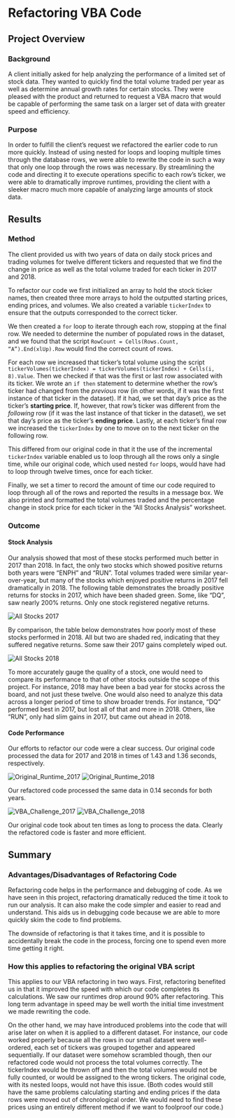 # Refactoring VBA Code

## Project Overview
### Background
A client initially asked for help analyzing the performance of a limited set of stock data. They wanted to quickly find the total volume traded per year as well as determine annual growth rates for certain stocks. They were pleased with the product and returned to request a VBA macro that would be capable of performing the same task on a larger set of data with greater speed and efficiency.

### Purpose
In order to fulfill the client’s request we refactored the earlier code to run more quickly. Instead of using nested for loops and looping multiple times through the database rows, we were able to rewrite the code in such a way that only one loop through the rows was necessary. By streamlining the code and directing it to execute operations specific to each row’s ticker, we were able to dramatically improve runtimes, providing the client with a sleeker macro much more capable of analyzing large amounts of stock data.

## Results
### Method
The client provided us with two years of data on daily stock prices and trading volumes for twelve different tickers and requested that we find the change in price as well as the total volume traded for each ticker in 2017 and 2018. 

To refactor our code we first initialized an array to hold the stock ticker names, then created three more arrays to hold the outputted starting prices, ending prices, and volumes. We also created a variable `tickerIndex` to ensure that the outputs corresponded to the correct ticker.

We then created a `for` loop to iterate through each row, stopping at the final row. We needed to determine the number of populated rows in the dataset, and we found that the script `RowCount = Cells(Rows.Count, “A”).End(xlUp).Row` would find the correct count of rows.

For each row we increased that ticker’s total volume using the script `tickerVolumes(tickerIndex) = tickerVolumes(tickerIndex) + Cells(i, 8).Value`. Then we checked if that was the first or last row associated with its ticker. We wrote an `if then` statement to determine whether the row’s ticker had changed from the *previous* row (in other words, if it was the first instance of that ticker in the dataset). If it had, we set that day’s price as the ticker’s **starting price**. If, however, that row’s ticker was different from the *following* row (if it was the last instance of that ticker in the dataset), we set that day’s price as the ticker’s **ending price**. Lastly, at each ticker’s final row we increased the `tickerIndex` by one to move on to the next ticker on the following row.

This differed from our original code in that it the use of the incremental `tickerIndex` variable enabled us to loop through all the rows only a single time, while our original code, which used nested `for` loops, would have had to loop through twelve times, once for each ticker.
	
Finally, we set a timer to record the amount of time our code required to loop through all of the rows and reported the results in a message box. We also printed and formatted the total volumes traded and the percentage change in stock price for each ticker in the “All Stocks Analysis” worksheet.
	

		
### Outcome

#### Stock Analysis
Our analysis showed that most of these stocks performed much better in 2017 than 2018. In fact, the only two stocks which showed positive returns both years were “ENPH” and “RUN”. Total volumes traded were similar year-over-year, but many of the stocks which enjoyed positive returns in 2017 fell dramatically in 2018. The following table demonstrates the broadly positive returns for stocks in 2017, which have been shaded green. Some, like “DQ”, saw nearly 200% returns. Only one stock registered negative returns.

![All Stocks 2017](All_Stocks_2017.png)

By comparison, the table below demonstrates how poorly most of these stocks performed in 2018. All but two are shaded red, indicating that they suffered negative returns. Some saw their 2017 gains completely wiped out.

![All Stocks 2018](All_Stocks_2018.png)

To more accurately gauge the quality of a stock, one would need to compare its performance to that of other stocks outside the scope of this project. For instance, 2018 may have been a bad year for stocks across the board, and not just these twelve. One would also need to analyze this data across a longer period of time to show broader trends. For instance, “DQ” performed best in 2017, but lost all of that and more in 2018. Others, like “RUN”, only had slim gains in 2017, but came out ahead in 2018.


#### Code Performance
Our efforts to refactor our code were a clear success. Our original code processed the data for 2017 and 2018 in times of 1.43 and 1.36 seconds, respectively. 

![Original_Runtime_2017](Original_Runtime_2017.png) 
![Original_Runtime_2018](Original_Runtime_2018.png)

Our refactored code processed the same data in 0.14 seconds for both years.

![VBA_Challenge_2017](VBA_Challenge_2017.png) 
![VBA_Challenge_2018](VBA_Challenge_2018.png)

Our original code took about ten times as long to process the data. Clearly the refactored code is faster and more efficient.

## Summary

### Advantages/Disadvantages of Refactoring Code
Refactoring code helps in the performance and debugging of code. As we have seen in this project, refactoring dramatically reduced the time it took to run our analysis. It can also make the code simpler and easier to read and understand. This aids us in debugging code because we are able to more quickly skim the code to find problems. 

The downside of refactoring is that it takes time, and it is possible to accidentally break the code in the process, forcing one to spend even more time getting it right.

### How this applies to refactoring the original VBA script
This applies to our VBA refactoring in two ways. First, refactoring benefited us in that it improved the speed with which our code completes its calculations. We saw our runtimes drop  around 90% after refactoring. This long term advantage in speed may be well worth the initial time investment we made rewriting the code.

On the other hand, we may have introduced problems into the code that will arise later on when it is applied to a different dataset. For instance, our code worked properly because all the rows in our small dataset were well-ordered, each set of tickers was grouped together and appeared sequentially. If our dataset were somehow scrambled though, then our refactored code would not process the total volumes correctly. The tickerIndex would be thrown off and then the total volumes would not be fully counted, or would be assigned to the wrong tickers. The original code, with its nested loops, would not have this issue. (Both codes would still have the same problems calculating starting and ending prices if the data rows were moved out of chronological order. We would need to find these prices using an entirely different method if we want to foolproof our code.)
